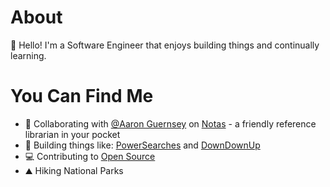 # About

👋 Hello! I'm a Software Engineer that enjoys building things and continually learning.

# You Can Find Me
- 🤝 Collaborating with [@Aaron Guernsey](https://www.github.com/aaronguernsey) on [Notas](https://www.getnotas.com) - a friendly reference librarian in your pocket
- 👷 Building things like: [PowerSearches](https://powersearches.org/) and [DownDownUp](https://downdownup.pages.dev/)
- 💻 Contributing to [Open Source](https://github.com/StanGirard/quivr/pulls?q=is%3Apr+author%3Anguernse+)
- ⛰️ Hiking National Parks
